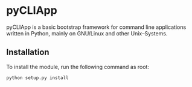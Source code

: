 # pyCLIApp

pyCLIApp is a basic bootstrap framework for command line applications
written in Python, mainly on GNU/Linux and other Unix–Systems.

## Installation

To install the module, run the following command as root:

    python setup.py install


